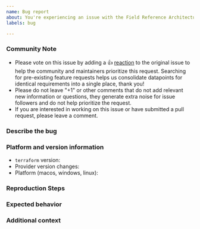 ```yaml
---
name: Bug report
about: You're experiencing an issue with the Field Reference Architecture for Secure Service Networking for AWS (FRA-SSN-AWS)
labels: bug

---
```


<!--- Please keep this note for the community --->

### Community Note

* Please vote on this issue by adding a 👍 [reaction](https://blog.github.com/2016-03-10-add-reactions-to-pull-requests-issues-and-comments/) to the original issue to help the community and maintainers prioritize this request. Searching for pre-existing feature requests helps us consolidate datapoints for identical requirements into a single place, thank you!
* Please do not leave "+1" or other comments that do not add relevant new information or questions, they generate extra noise for issue followers and do not help prioritize the request.
* If you are interested in working on this issue or have submitted a pull request, please leave a comment.

### Describe the bug

<!--- Please describe the issue you are having and how you encountered the problem. --->

### Platform and version information

<!--- Please include at least the version information below. The version of terraform you are using and any changes to the provider and/or module versions. --->

* `terraform` version:
* Provider version changes:
* Platform (macos, windows, linux): 

### Reproduction Steps

<!--- Please provide exact steps that allow us the reproduce the problem. If no steps are provided, then it will likely take longer to get the issue resolved. --->

### Expected behavior

<!--- What was the expected result after following the reproduction steps? --->

### Additional context

<!--- Optionally, include any additional context on the problem or other relevant information. --->